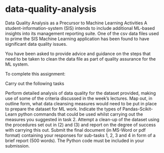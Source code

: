# data-quality-analysis

Data Quality Analysis as a Precursor to Machine Learning Activities
A student-information-system (SIS) intends to include additional ML-based insights into its management reporting suite. One of the csv data files used to prime the SIS Machine Learning application has been found to have significant data quality issues.

You have been asked to provide advice and guidance on the steps that need to be taken to clean the data file as part of quality assurance for the ML system.

To complete this assignment:

Carry out the following tasks

Perform detailed analysis of data quality for the dataset provided, making use of some of the criteria discussed in the week’s lectures.
Map out, in outline form, what data cleansing measures would need to be put in place to prepare the dataset for ML work.
Indicate the types of Pandas-Scikit-Learn python commands that could be used whilst carrying out the measures you suggested in task 2.
Attempt a clean-up of the dataset using the procedures set out in (2) and (3) and report on the degree of success with carrying this out.
Submit the final document (in MS-Word or pdf format) containing your responses for sub-tasks 1, 2, 3 and 4 in form of a brief report (500 words). The Python code must be included in your submission.
